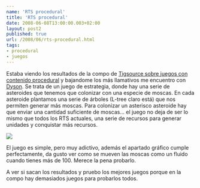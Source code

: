 ```yaml
---
name: 'RTS procedural'
title: 'RTS procedural'
date: 2008-06-08T13:00:00.003+02:00
layout: post2
published: true
url: /2008/06/rts-procedural.html
tags: 
- procedural
- juegos
---
```


Estaba viendo los resultados de la compo de [Tigsource sobre juegos con contenido procedural](http://forums.tigsource.com/index.php?topic=1646.0) y bajandome los más llamativos me encuentro con [Dyson](http://forums.tigsource.com/index.php?topic=1750.0). Se trata de un juego de estrategia, donde hay una serie de asteroides que tenemos que colonizar con una especie de moscas. En cada asteroide plantamos una serie de árboles (L-tree claro está) que nos permiten generar más moscas. Para colonizar un asterisco asteroide hay que enviar una cantidad suficiente de moscas... el juego no deja de ser lo mismo que todos los RTS actuales, una serie de recursos para generar unidades y conquistar más recursos.  
  
[![](http://www.deadrock-game.com/img/shots/procgen/2008-06-02-screenshot.jpg)](http://www.deadrock-game.com/img/shots/procgen/2008-06-02-screenshot.jpg)  
  
El juego es simple, pero muy adictivo, además el apartado gráfico cumple perfectamente, da gusto ver como se mueven las moscas como un fluido cuando tienes más de 100. Merece la pena probarlo.  
  
A ver si sacan los resultados y pruebo los mejores juegos porque en la compo hay demasiados juegos para probarlos todos.